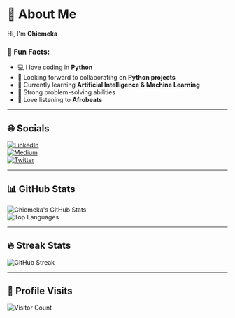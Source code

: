 # 💫 About Me  
Hi, I'm **Chiemeka**  

### 🚀 Fun Facts:
- 💻 I love coding in **Python**  
- 🤝 Looking forward to collaborating on **Python projects**  
- 🤖 Currently learning **Artificial Intelligence & Machine Learning**  
- 🧠 Strong problem-solving abilities  
- 🎵 Love listening to **Afrobeats**  

---

## 🌐 Socials  
[![LinkedIn](https://img.shields.io/badge/LinkedIn-%230077B5.svg?style=for-the-badge&logo=linkedin&logoColor=white)](https://www.linkedin.com/in/chiemekaifemegbulem/)  
[![Medium](https://img.shields.io/badge/Medium-%2312100E.svg?style=for-the-badge&logo=medium&logoColor=white)](https://medium.com/@chiemekaifemegbulem)  
[![Twitter](https://img.shields.io/badge/Twitter-%231DA1F2.svg?style=for-the-badge&logo=twitter&logoColor=white)](https://x.com/c_ifemegbulem)  

---

## 📊 GitHub Stats  
![Chiemeka's GitHub Stats](https://github-readme-stats.vercel.app/api?username=chiemekaifemegbulem&theme=radical&hide_border=false&count_private=true)  
![Top Languages](https://github-readme-stats.vercel.app/api/top-langs/?username=chiemekaifemegbulem&theme=radical&hide_border=false&layout=compact)  

---

## 🔥 Streak Stats  
![GitHub Streak](https://github-readme-streak-stats.herokuapp.com/?user=chiemekaifemegbulem&theme=radical&hide_border=false)  

---

## 👀 Profile Visits  
![Visitor Count](https://img.shields.io/badge/dynamic/json?color=brightgreen&label=Visitors&query=value&url=https://api.countapi.xyz/hit/chiemekaifemegbulem/visits)  

